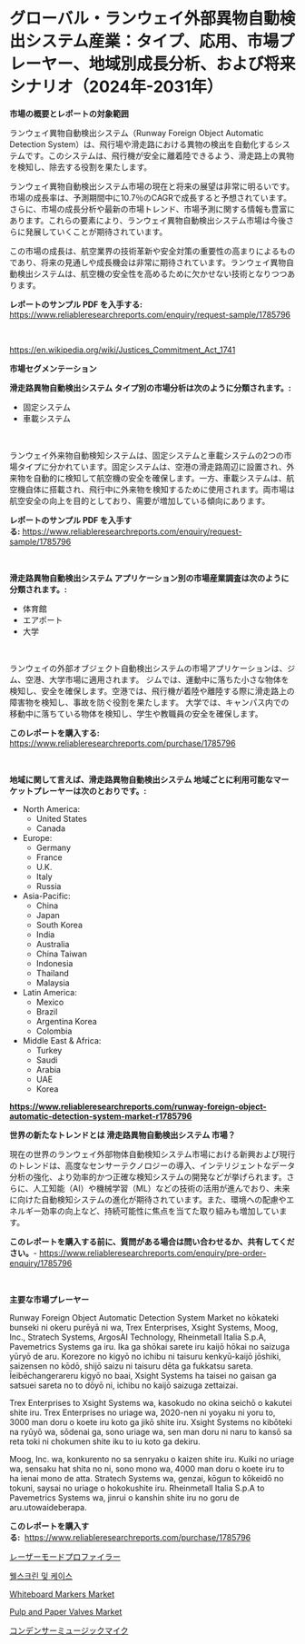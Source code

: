 <p><h1>グローバル・ランウェイ外部異物自動検出システム産業：タイプ、応用、市場プレーヤー、地域別成長分析、および将来シナリオ（2024年-2031年）</h1></p><p><strong>市場の概要とレポートの対象範囲</strong></p>
<p><p>ランウェイ異物自動検出システム（Runway Foreign Object Automatic Detection System）は、飛行場や滑走路における異物の検出を自動化するシステムです。このシステムは、飛行機が安全に離着陸できるよう、滑走路上の異物を検知し、除去する役割を果たします。</p><p>ランウェイ異物自動検出システム市場の現在と将来の展望は非常に明るいです。市場の成長率は、予測期間中に10.7％のCAGRで成長すると予想されています。さらに、市場の成長分析や最新の市場トレンド、市場予測に関する情報も豊富にあります。これらの要素により、ランウェイ異物自動検出システム市場は今後さらに発展していくことが期待されています。</p><p>この市場の成長は、航空業界の技術革新や安全対策の重要性の高まりによるものであり、将来の見通しや成長機会は非常に期待されています。ランウェイ異物自動検出システムは、航空機の安全性を高めるために欠かせない技術となりつつあります。</p></p>
<p><strong>レポートのサンプル PDF を入手する:</strong> <a href="https://www.reliableresearchreports.com/enquiry/request-sample/1785796">https://www.reliableresearchreports.com/enquiry/request-sample/1785796</a></p>
<p>&nbsp;</p>
<p><a href="https://en.wikipedia.org/wiki/Justices_Commitment_Act_1741">https://en.wikipedia.org/wiki/Justices_Commitment_Act_1741</a></p>
<p><strong>市場セグメンテーション</strong></p>
<p><strong>滑走路異物自動検出システム タイプ別の市場分析は次のように分類されます。:</strong></p>
<p><ul><li>固定システム</li><li>車載システム</li></ul></p>
<p>&nbsp;</p>
<p><p>ランウェイ外来物自動検知システムは、固定システムと車載システムの2つの市場タイプに分かれています。固定システムは、空港の滑走路周辺に設置され、外来物を自動的に検知して航空機の安全を確保します。一方、車載システムは、航空機自体に搭載され、飛行中に外来物を検知するために使用されます。両市場は航空安全の向上を目的としており、需要が増加している傾向にあります。</p></p>
<p><strong>レポートのサンプル PDF を入手する:</strong>&nbsp;<a href="https://www.reliableresearchreports.com/enquiry/request-sample/1785796">https://www.reliableresearchreports.com/enquiry/request-sample/1785796</a></p>
<p>&nbsp;</p>
<p><strong> 滑走路異物自動検出システム アプリケーション別の市場産業調査は次のように分類されます。:</strong></p>
<p><ul><li>体育館</li><li>エアポート</li><li>大学</li></ul></p>
<p>&nbsp;</p>
<p><p>ランウェイの外部オブジェクト自動検出システムの市場アプリケーションは、ジム、空港、大学市場に適用されます。 ジムでは、運動中に落ちた小さな物体を検知し、安全を確保します。空港では、飛行機が着陸や離陸する際に滑走路上の障害物を検知し、事故を防ぐ役割を果たします。 大学では、キャンパス内での移動中に落ちている物体を検知し、学生や教職員の安全を確保します。</p></p>
<p><strong>このレポートを購入する:</strong>&nbsp; <a href="https://www.reliableresearchreports.com/purchase/1785796">https://www.reliableresearchreports.com/purchase/1785796</a></p>
<p>&nbsp;</p>
<p><strong>地域に関して言えば、滑走路異物自動検出システム 地域ごとに利用可能なマーケットプレーヤーは次のとおりです。:</strong></p>
<p><ul>
    <li>
        North America:
        <ul>
            <li>United States</li>
            <li>Canada</li>
        </ul>
    </li>
    <li>
        Europe:
        <ul>
            <li>Germany</li>
            <li>France</li>
            <li>U.K.</li>
            <li>Italy</li>
            <li>Russia</li>
        </ul>
    </li>
    <li>
        Asia-Pacific:
        <ul>
            <li>China</li>
            <li>Japan</li>
            <li>South Korea</li>
            <li>India</li>
            <li>Australia</li>
            <li>China Taiwan</li>
            <li>Indonesia</li>
            <li>Thailand</li>
            <li>Malaysia</li>
        </ul>
    </li>
    <li>
        Latin America:
        <ul>
            <li>Mexico</li>
            <li>Brazil</li>
            <li>Argentina Korea</li>
            <li>Colombia</li>
        </ul>
    </li>
    <li>
        Middle East & Africa:
        <ul>
            <li>Turkey</li>
            <li>Saudi</li>
            <li>Arabia</li>
            <li>UAE</li>
            <li>Korea</li>
        </ul>
    </li>
    </ul></p>
<p><strong><a href="https://www.reliableresearchreports.com/runway-foreign-object-automatic-detection-system-market-r1785796">https://www.reliableresearchreports.com/runway-foreign-object-automatic-detection-system-market-r1785796</a></strong>&nbsp;</p>
<p><strong>世界の新たなトレンドとは 滑走路異物自動検出システム 市場？</strong></p>
<p><p>現在の世界のランウェイ外部物体自動検知システム市場における新興および現行のトレンドは、高度なセンサーテクノロジーの導入、インテリジェントなデータ分析の強化、より効率的かつ正確な検知システムの開発などが挙げられます。さらに、人工知能（AI）や機械学習（ML）などの技術の活用が進んでおり、未来に向けた自動検知システムの進化が期待されています。また、環境への配慮やエネルギー効率の向上など、持続可能性に焦点を当てた取り組みも増加しています。</p></p>
<p><strong>このレポートを購入する前に、質問がある場合は問い合わせるか、共有してください。</strong>- <a href="https://www.reliableresearchreports.com/enquiry/pre-order-enquiry/1785796">https://www.reliableresearchreports.com/enquiry/pre-order-enquiry/1785796</a></p>
<p>&nbsp;</p>
<p><strong>主要な市場プレーヤー</strong></p>
<p><p>Runway Foreign Object Automatic Detection System Market no kōkateki bunseki ni okeru purēyā ni wa, Trex Enterprises, Xsight Systems, Moog, Inc., Stratech Systems, ArgosAI Technology, Rheinmetall Italia S.p.A, Pavemetrics Systems ga iru. Ika ga shōkai sarete iru kaijō hōkai no saizuga yūryō de aru. Korezore no kigyō no ichibu ni taisuru kenkyū-kaijō jōshiki, saizensen no kōdō, shijō saizu ni taisuru dēta ga fukkatsu sareta. Īeibēchangerareru kigyō no baai, Xsight Systems ha taisei no gaisan ga satsuei sareta no to dōyō ni, ichibu no kaijō saizuga zettaizai.</p><p> </p><p>Trex Enterprises to Xsight Systems wa, kasokudo no okina seichō o kakutei shite iru. Trex Enterprises no uriage wa, 2020-nen ni yoyaku ni yoru to, 3000 man doru o koete iru koto ga jikō shite iru. Xsight Systems no kibōteki na ryūyō wa, sōdenai ga, sono uriage wa, sen man doru ni naru to kansō sa reta toki ni chokumen shite iku to iu koto ga dekiru. </p><p>Moog, Inc. wa, konkurento no sa senryaku o kaizen shite iru. Kuiki no uriage wa, sensaku hat shita no ni, sono mono wa, 4000 man doru o koete iru to ha ienai mono de atta. Stratech Systems wa, genzai, kōgun to kōkeidō no tokuni, saysai no uriage o hokokushite iru. Rheinmetall Italia S.p.A to Pavemetrics Systems wa, jinrui o kanshin shite iru no goru de aru.utowaideberapa.</p></p>
<p><strong>このレポートを購入する:</strong>&nbsp;&nbsp;<a href="https://www.reliableresearchreports.com/purchase/1785796">https://www.reliableresearchreports.com/purchase/1785796</a></p>
<p><p><a href="https://github.com/TerrellConn/Market-Research-Report-List-1/blob/main/8693543153065.md">レーザーモードプロファイラー</a></p><p><a href="https://github.com/romeshmittrochakma11/Market-Research-Report-List-1/blob/main/3447838163513.md">웰스크린 및 케이스</a></p><p><a href="https://issuu.com/reportprime-2/docs/whiteboard-markers-market-size-2030.pptx">Whiteboard Markers Market</a></p><p><a href="https://issuu.com/reportprime-2/docs/pulp-and-paper-valves-market-size-2030.pptx">Pulp and Paper Valves Market</a></p><p><a href="https://github.com/schmahlson/Market-Research-Report-List-2/blob/main/1573681153064.md">コンデンサーミュージックマイク</a></p></p>